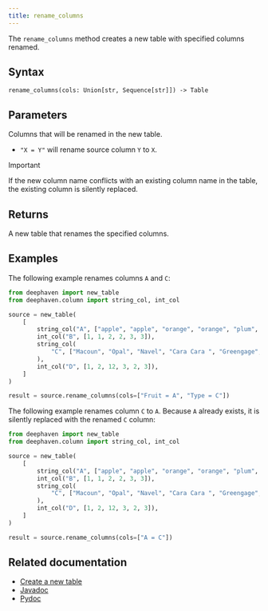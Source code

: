```yaml
---
title: rename_columns
---
```


The `rename_columns` method creates a new table with specified columns renamed.

## Syntax

```
rename_columns(cols: Union[str, Sequence[str]]) -> Table
```

## Parameters

<ParamTable>
<Param name="cols" type="Union[str, Sequence[str]]">

Columns that will be renamed in the new table.

- `"X = Y"` will rename source column `Y` to `X`.

</Param>
</ParamTable>

> [!IMPORTANT]
> If the new column name conflicts with an existing column name in the table, the existing column is silently replaced.

## Returns

A new table that renames the specified columns.

## Examples

The following example renames columns `A` and `C`:

```python order=source,result
from deephaven import new_table
from deephaven.column import string_col, int_col

source = new_table(
    [
        string_col("A", ["apple", "apple", "orange", "orange", "plum", "plum"]),
        int_col("B", [1, 1, 2, 2, 3, 3]),
        string_col(
            "C", ["Macoun", "Opal", "Navel", "Cara Cara ", "Greengage", "Mirabelle"]
        ),
        int_col("D", [1, 2, 12, 3, 2, 3]),
    ]
)

result = source.rename_columns(cols=["Fruit = A", "Type = C"])
```

The following example renames column `C` to `A`.  Because `A` already exists, it is silently replaced with the renamed `C` column:

```python order=source,result
from deephaven import new_table
from deephaven.column import string_col, int_col

source = new_table(
    [
        string_col("A", ["apple", "apple", "orange", "orange", "plum", "plum"]),
        int_col("B", [1, 1, 2, 2, 3, 3]),
        string_col(
            "C", ["Macoun", "Opal", "Navel", "Cara Cara ", "Greengage", "Mirabelle"]
        ),
        int_col("D", [1, 2, 12, 3, 2, 3]),
    ]
)

result = source.rename_columns(cols=["A = C"])
```

## Related documentation

- [Create a new table](../../../how-to-guides/new-and-empty-table.md#new_table)
- [Javadoc](https://deephaven.io/core/javadoc/io/deephaven/engine/table/Table.html#renameColumns(java.lang.String...))
- [Pydoc](/core/pydoc/code/deephaven.table.html#deephaven.table.Table.rename_columns)
